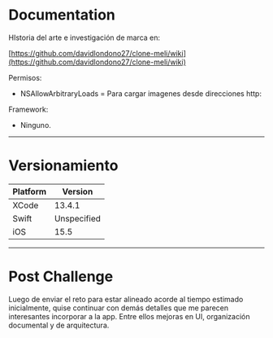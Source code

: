 # Documentation

HIstoria del arte e investigación de marca en:

[https://github.com/davidlondono27/clone-meli/wiki](https://github.com/davidlondono27/clone-meli/wiki)

Permisos:

- NSAllowArbitraryLoads = Para cargar imagenes desde direcciones http:

Framework:

- Ninguno.

---

# Versionamiento

| Platform | Version |
| --- | --- |
| XCode | 13.4.1 |
| Swift | Unspecified |
| iOS | 15.5 |

---

# Post Challenge

Luego de enviar el reto para estar alineado acorde al tiempo estimado inicialmente, quise continuar con demás detalles que me parecen interesantes incorporar a la app. Entre ellos mejoras en UI, organización documental y de arquitectura.
